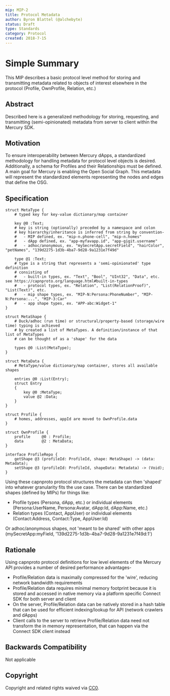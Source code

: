 ```yaml
---
mip: MIP-2
title: Protocol Metadata
author: Byron Blattel (@alchebyte)
status: Draft
type: Standards
category: Protocol
created: 2018-7-15
---
```

# Simple Summary

This MIP describes a basic protocol level method for storing and transmitting 
metadata related to objects of interest elsewhere in the protocol (Profile, 
OwnProfile, Relation, etc.)

## Abstract

Described here is a generalized methodology for storing, requesting, and 
transmitting (semi-opinionated) metadata from server to client within the 
Mercury SDK.

## Motivation

To ensure interoperability between Mercury dApps, a standardized methodology 
for handling metadata for protocol level objects is desired. Additionally, a 
schema for Profiles and their Relationships must be defined. A main goal for 
Mercury is enabling the Open Social Graph. This metadata will represent the 
standardized elements representing the nodes and edges that define the OSG.

## Specification

```capnproto
struct MetaType {
    # typed key for key-value dictionary/map container

    key @0 :Text;
    # key is string (optionally) preceded by a namespace and colon 
    # key hierarchy/inheritance is inferred from string by convention-
    #   - MIP defined, ex. "mip-n.phone-cell", "mip-n.homes"
    #   - dApp defined, ex. "app-myfavapp.id", "app-gigit.username"
    #   - adhoc/anonymous, ex. "mySecretApp.secretField", "hairColor", "petNames", "139d2275-1d3b-4ba7-9d28-9a1231e7f49d"

    type @1 :Text;
    # type is a string that represents a 'semi-opinionated' type definition 
    # consisting of
    #   - built-in types, ex. "Text", "Bool", "UInt32", "Data", etc. see https://capnproto.org/language.html#built-in-types
    #   - protocol types, ex. "Relation", "List(RelationProof)", "List(Text)", etc.
    #   - mip shape types, ex. "MIP-N:Persona:PhoneNumber", "MIP-N:Persona:...", "MIP-3:Car"
    #   - app shape types, ex. "APP-abc:Widget-1"
}

struct MetaShape {
    # Duck/adhoc (run time) or structural/property-based (storage/wire time) typing is achieved 
    # by created a list of MetaTypes. A definition/instance of that list of MetaTypes 
    # can be thought of as a 'shape' for the data

    types @0 :List(MetaType);
}

struct MetaData {
    # MetaType/value dictionary/map container, stores all available shapes
    
    entries @0 :List(Entry);
    struct Entry
    {
        key @0 :MetaType;
        value @2 :Data;
    }
}

struct Profile {
    # homes, addresses, appId are moved to OwnProfile.data
}

struct OwnProfile {
    profile     @0 : Profile;
    data        @2 : MetaData;
}

interface ProfileRepo {
    getShape @3 (profileId: ProfileId, shape: MetaShape) -> (data: Metadata);
    setShape @3 (profileId: ProfileId, shapeData: Metadata) -> (Void);
}
```

Using these capnproto protocol structures the metadata can then 'shaped' into whatever
granularity fits the use case. There can be standardized shapes (defined by MIPs)
for things like:

- Profile types (Persona, dApp, etc.) or individual elements (Persona:UserName,
    Persona:Avatar, dApp:Id, dApp:Name, etc.)
- Relation types (Contact, AppUser) or individual elements (Contact:Address,
    Contact:Type, AppUser:Id)

Or adhoc/anonymous shapes, not 'meant to be shared' with other apps
(mySecretApp:myField, '139d2275-1d3b-4ba7-9d28-9a1231e7f49d:1')

## Rationale

Using capnproto protocol definitions for low level elements of the Mercury API
provides a number of desired performance advantages-

- Profile/Relation data is maximally compressed for the 'wire', reducing network bandwidth requirements
- Profile/Relation data requires minimal memory footprint because it is stored and accessed in native memory via a platform specific Connect SDK for both server and client
- On the server, Profile/Relation data can be natively stored in a hash table that can be used for efficient indexing/lookup for API (network crawlers and dApps)
- Client calls to the server to retrieve Profile/Relation data need not transform the in memory representation, that can happen via the Connect SDK client instead

## Backwards Compatibility

Not applicable

## Copyright

Copyright and related rights waived via [CC0](https://creativecommons.org/publicdomain/zero/1.0/).